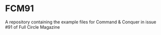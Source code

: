 FCM91
=====

A repository containing the example files for Command &amp; Conquer in issue #91 of Full Circle Magazine
